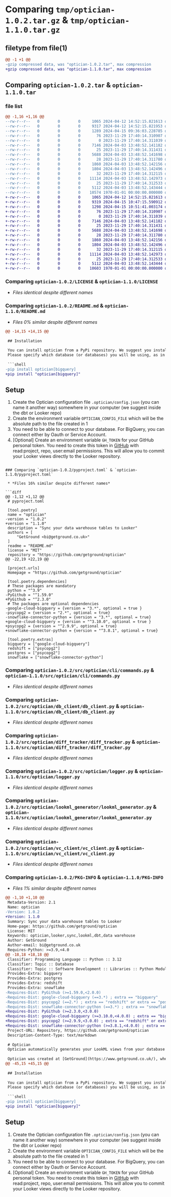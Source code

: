 # Comparing `tmp/optician-1.0.2.tar.gz` & `tmp/optician-1.1.0.tar.gz`

## filetype from file(1)

```diff
@@ -1 +1 @@
-gzip compressed data, was "optician-1.0.2.tar", max compression
+gzip compressed data, was "optician-1.1.0.tar", max compression
```

## Comparing `optician-1.0.2.tar` & `optician-1.1.0.tar`

### file list

```diff
@@ -1,16 +1,16 @@
--rw-r--r--   0        0        0     1065 2024-04-12 14:52:15.821613 optician-1.0.2/LICENSE
--rw-r--r--   0        0        0     9317 2024-04-12 14:52:15.821953 optician-1.0.2/README.md
--rw-r--r--   0        0        0     1289 2024-04-15 09:36:03.228785 optician-1.0.2/pyproject.toml
--rw-r--r--   0        0        0       76 2023-11-29 17:40:14.310907 optician-1.0.2/src/optician/__main__.py
--rw-r--r--   0        0        0        0 2023-11-29 17:40:14.311039 optician-1.0.2/src/optician/cli/__init__.py
--rw-r--r--   0        0        0     7146 2024-04-03 13:48:52.141182 optician-1.0.2/src/optician/cli/commands.py
--rw-r--r--   0        0        0       25 2023-11-29 17:40:14.311431 optician-1.0.2/src/optician/db_client/__init__.py
--rw-r--r--   0        0        0     5688 2024-04-03 13:48:52.141698 optician-1.0.2/src/optician/db_client/db_client.py
--rw-r--r--   0        0        0       28 2023-11-29 17:40:14.311780 optician-1.0.2/src/optician/diff_tracker/__init__.py
--rw-r--r--   0        0        0     1860 2024-04-03 13:48:52.142156 optician-1.0.2/src/optician/diff_tracker/diff_tracker.py
--rw-r--r--   0        0        0     1804 2024-04-03 13:48:52.142496 optician-1.0.2/src/optician/logger.py
--rw-r--r--   0        0        0       32 2023-11-29 17:40:14.312115 optician-1.0.2/src/optician/lookml_generator/__init__.py
--rw-r--r--   0        0        0    11114 2024-04-03 13:48:52.142973 optician-1.0.2/src/optician/lookml_generator/lookml_generator.py
--rw-r--r--   0        0        0       25 2023-11-29 17:40:14.312533 optician-1.0.2/src/optician/vc_client/__init__.py
--rw-r--r--   0        0        0     5112 2024-04-03 13:48:52.143444 optician-1.0.2/src/optician/vc_client/vc_client.py
--rw-r--r--   0        0        0    10574 1970-01-01 00:00:00.000000 optician-1.0.2/PKG-INFO
+-rw-r--r--   0        0        0     1065 2024-04-12 14:52:15.821613 optician-1.1.0/LICENSE
+-rw-r--r--   0        0        0     9319 2024-04-15 10:47:15.590912 optician-1.1.0/README.md
+-rw-r--r--   0        0        0     1298 2024-04-15 10:51:41.003174 optician-1.1.0/pyproject.toml
+-rw-r--r--   0        0        0       76 2023-11-29 17:40:14.310907 optician-1.1.0/src/optician/__main__.py
+-rw-r--r--   0        0        0        0 2023-11-29 17:40:14.311039 optician-1.1.0/src/optician/cli/__init__.py
+-rw-r--r--   0        0        0     7146 2024-04-03 13:48:52.141182 optician-1.1.0/src/optician/cli/commands.py
+-rw-r--r--   0        0        0       25 2023-11-29 17:40:14.311431 optician-1.1.0/src/optician/db_client/__init__.py
+-rw-r--r--   0        0        0     5688 2024-04-03 13:48:52.141698 optician-1.1.0/src/optician/db_client/db_client.py
+-rw-r--r--   0        0        0       28 2023-11-29 17:40:14.311780 optician-1.1.0/src/optician/diff_tracker/__init__.py
+-rw-r--r--   0        0        0     1860 2024-04-03 13:48:52.142156 optician-1.1.0/src/optician/diff_tracker/diff_tracker.py
+-rw-r--r--   0        0        0     1804 2024-04-03 13:48:52.142496 optician-1.1.0/src/optician/logger.py
+-rw-r--r--   0        0        0       32 2023-11-29 17:40:14.312115 optician-1.1.0/src/optician/lookml_generator/__init__.py
+-rw-r--r--   0        0        0    11114 2024-04-03 13:48:52.142973 optician-1.1.0/src/optician/lookml_generator/lookml_generator.py
+-rw-r--r--   0        0        0       25 2023-11-29 17:40:14.312533 optician-1.1.0/src/optician/vc_client/__init__.py
+-rw-r--r--   0        0        0     5112 2024-04-03 13:48:52.143444 optician-1.1.0/src/optician/vc_client/vc_client.py
+-rw-r--r--   0        0        0    10603 1970-01-01 00:00:00.000000 optician-1.1.0/PKG-INFO
```

### Comparing `optician-1.0.2/LICENSE` & `optician-1.1.0/LICENSE`

 * *Files identical despite different names*

### Comparing `optician-1.0.2/README.md` & `optician-1.1.0/README.md`

 * *Files 0% similar despite different names*

```diff
@@ -14,15 +14,15 @@
 
 ## Installation
 
 You can install optician from a PyPi repository. We suggest you install it into a virtual environment.
 Please specify which database (or databases) you will be using, as in the example below.
 
 ```shell
-pip install optician[bigquery]
+pip install "optician[bigquery]"
 ```
 
 ## Setup
 1. Create the Optician configuration file `.optician/config.json` (you can name it another way) somewhere in your computer (we suggest inside the dbt or Looker repo)
 2. Create the environment variable `OPTICIAN_CONFIG_FILE` which will be the absolute path to the file created in 1
 3. You need to be able to connect to your database. For BigQuery, you can connect either by Oauth or Service Account.
 4. [Optional] Create an environment variable `GH_TOKEN` for your GitHub personal token. You need to create this token in [GitHub](https://github.com/settings/tokens) with read:project, repo, user:email permissions. This will allow you to commit your Looker views directly to the Looker repository.
```

### Comparing `optician-1.0.2/pyproject.toml` & `optician-1.1.0/pyproject.toml`

 * *Files 16% similar despite different names*

```diff
@@ -1,12 +1,12 @@
 # pyproject.toml
 
 [tool.poetry]
 name = "optician"
-version = "1.0.2"
+version = "1.1.0"
 description = "Sync your data warehouse tables to Looker"
 authors = [
     "GetGround <bi@getground.co.uk>"
 ]
 readme = "README.md"
 license = "MIT"
 repository = "https://github.com/getground/optician"
@@ -22,19 +22,19 @@
 
 [project.urls]
 Homepage = "https://github.com/getground/optician"
 
 [tool.poetry.dependencies]
 # These packages are mandatory
 python = "^3.9"
-PyGithub = "^1.59.0"
+PyGithub = "^2.3.0"
 # The packages are optional dependencies
-google-cloud-bigquery = {version = "3.*", optional = true }
-psycopg2 = {version = "2.*", optional = true}
-snowflake-connector-python = {version = "3.*", optional = true}
+google-cloud-bigquery = {version = "^3.10.0", optional = true }
+psycopg2 = {version = "^2.9.9", optional = true}
+snowflake-connector-python = {version = "^3.8.1", optional = true}
 
 [tool.poetry.extras]
 bigquery = ["google-cloud-bigquery"]
 redshift = ["psycopg2"]
 postgres = ["psycopg2"]
 snowflake = ["snowflake-connector-python"]
```

### Comparing `optician-1.0.2/src/optician/cli/commands.py` & `optician-1.1.0/src/optician/cli/commands.py`

 * *Files identical despite different names*

### Comparing `optician-1.0.2/src/optician/db_client/db_client.py` & `optician-1.1.0/src/optician/db_client/db_client.py`

 * *Files identical despite different names*

### Comparing `optician-1.0.2/src/optician/diff_tracker/diff_tracker.py` & `optician-1.1.0/src/optician/diff_tracker/diff_tracker.py`

 * *Files identical despite different names*

### Comparing `optician-1.0.2/src/optician/logger.py` & `optician-1.1.0/src/optician/logger.py`

 * *Files identical despite different names*

### Comparing `optician-1.0.2/src/optician/lookml_generator/lookml_generator.py` & `optician-1.1.0/src/optician/lookml_generator/lookml_generator.py`

 * *Files identical despite different names*

### Comparing `optician-1.0.2/src/optician/vc_client/vc_client.py` & `optician-1.1.0/src/optician/vc_client/vc_client.py`

 * *Files identical despite different names*

### Comparing `optician-1.0.2/PKG-INFO` & `optician-1.1.0/PKG-INFO`

 * *Files 1% similar despite different names*

```diff
@@ -1,10 +1,10 @@
 Metadata-Version: 2.1
 Name: optician
-Version: 1.0.2
+Version: 1.1.0
 Summary: Sync your data warehouse tables to Looker
 Home-page: https://github.com/getground/optician
 License: MIT
 Keywords: optician,looker,sync,lookml,dbt,data warehouse
 Author: GetGround
 Author-email: bi@getground.co.uk
 Requires-Python: >=3.9,<4.0
@@ -18,18 +18,18 @@
 Classifier: Programming Language :: Python :: 3.12
 Classifier: Topic :: Database
 Classifier: Topic :: Software Development :: Libraries :: Python Modules
 Provides-Extra: bigquery
 Provides-Extra: postgres
 Provides-Extra: redshift
 Provides-Extra: snowflake
-Requires-Dist: PyGithub (>=1.59.0,<2.0.0)
-Requires-Dist: google-cloud-bigquery (==3.*) ; extra == "bigquery"
-Requires-Dist: psycopg2 (==2.*) ; extra == "redshift" or extra == "postgres"
-Requires-Dist: snowflake-connector-python (==3.*) ; extra == "snowflake"
+Requires-Dist: PyGithub (>=2.3.0,<3.0.0)
+Requires-Dist: google-cloud-bigquery (>=3.10.0,<4.0.0) ; extra == "bigquery"
+Requires-Dist: psycopg2 (>=2.9.9,<3.0.0) ; extra == "redshift" or extra == "postgres"
+Requires-Dist: snowflake-connector-python (>=3.8.1,<4.0.0) ; extra == "snowflake"
 Project-URL: Repository, https://github.com/getground/optician
 Description-Content-Type: text/markdown
 
 # Optician
 Optician automatically generates your LookML views from your database models.
 
 Optician was created at [GetGround](https://www.getground.co.uk/), where we use dbt, BigQuery and Looker, so you may realise that its usage may be aligned with this data stack paradigm.
@@ -45,15 +45,15 @@
 
 ## Installation
 
 You can install optician from a PyPi repository. We suggest you install it into a virtual environment.
 Please specify which database (or databases) you will be using, as in the example below.
 
 ```shell
-pip install optician[bigquery]
+pip install "optician[bigquery]"
 ```
 
 ## Setup
 1. Create the Optician configuration file `.optician/config.json` (you can name it another way) somewhere in your computer (we suggest inside the dbt or Looker repo)
 2. Create the environment variable `OPTICIAN_CONFIG_FILE` which will be the absolute path to the file created in 1
 3. You need to be able to connect to your database. For BigQuery, you can connect either by Oauth or Service Account.
 4. [Optional] Create an environment variable `GH_TOKEN` for your GitHub personal token. You need to create this token in [GitHub](https://github.com/settings/tokens) with read:project, repo, user:email permissions. This will allow you to commit your Looker views directly to the Looker repository.
```

